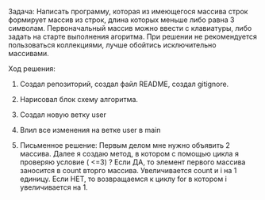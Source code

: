 Задача:
 Написать программу, которая из имеющегося массива строк формирует массив из строк, длина которых меньше либо равна 3 символам. Первоначальный массив можно ввести с клавиатуры, либо задать на старте выполнения агоритма. При решении не рекомендуется пользоваться коллекциями, лучше обойтись исключительно массивами.


 Ход решения:
 1) Создал репозиторий, создал файл README, создал gitignore.
 2) Нарисовал блок схему алгоритма.
 3) Создал новую ветку user
 4) Влил все изменения на ветке user в main

 5) Письменное решение: Первым делом мне нужно объявить 2 массива. Далее я создаю метод, в котором с помощью цикла я проверяю условие ( <=3) ?
 Если ДА, то элемент первого массива заносится в count вторго массива. Увеличивается count и i на 1 единицу.
 Если НЕТ, то возвращаемся к циклу for в котором i увеличивается на 1.